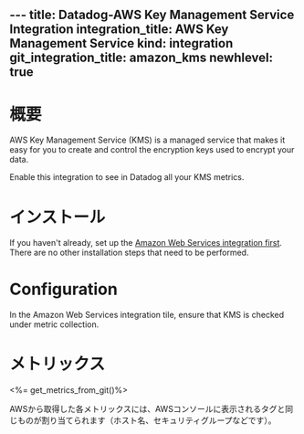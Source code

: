 --- title: Datadog-AWS Key Management Service Integration integration_title: AWS Key Management Service kind: integration git_integration_title: amazon_kms
newhlevel: true
---

# 概要

AWS Key Management Service (KMS) is a managed service that makes it easy for you to create and control the encryption keys used to encrypt your data.

Enable this integration to see in Datadog all your KMS metrics.

# インストール

If you haven't already, set up the [Amazon Web Services integration first](/integrations/aws). There are no other installation steps that need to be performed.

# Configuration

In the Amazon Web Services integration tile, ensure that KMS is checked under metric collection.

# メトリックス

<%= get_metrics_from_git()%>

AWSから取得した各メトリックスには、AWSコンソールに表示されるタグと同じものが割り当てられます（ホスト名、セキュリティグループなどです）。
